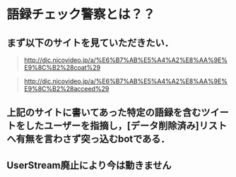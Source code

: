 # 語録チェック警察とは？？

## まず以下のサイトを見ていただきたい．
> http://dic.nicovideo.jp/a/%E6%B7%AB%E5%A4%A2%E8%AA%9E%E9%8C%B2%28coat%29

> http://dic.nicovideo.jp/a/%E6%B7%AB%E5%A4%A2%E8%AA%9E%E9%8C%B2%28acceed%29

## 上記のサイトに書いてあった特定の語録を含むツイートをしたユーザーを指摘し，[データ削除済み]リストへ有無を言わさず突っ込むbotである．

## UserStream廃止により今は動きません

